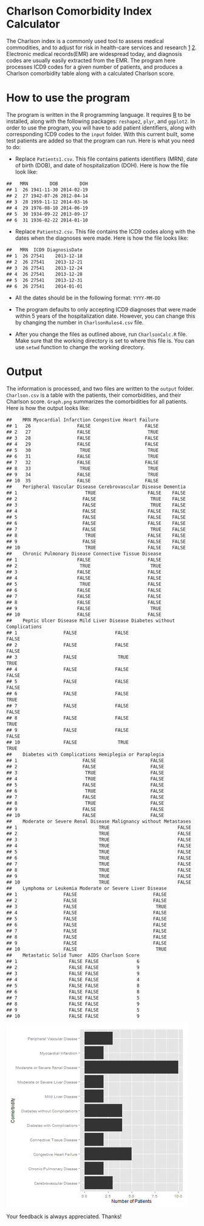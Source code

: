 Charlson Comorbidity Index Calculator
=====================================

The Charlson index is a commonly used tool to assess medical commodities, and to adjust for risk in health-care services and research [1][1] [2][2]. 
Electronic medical records(EMR) are widespread today, and diagnosis codes are usually easily extracted from the EMR.
The program here processes ICD9 codes for a given number of patients, and produces a Charlson comorbidity table along with a calculated Charlson score. 

# How to use the program
The program is written in the R programming language. It requires [R][3] to be installed, along with the following packages: `reshape2`, `plyr`, and `ggplot2`.
In order to use the program, you will have to add patient identifiers, along with corresponding ICD9 codes to the `input` folder. With this current built, some test patients are added so that the program can run. Here is what you need to do:

- Replace `Patients1.csv`. This file contains patients identifiers (MRN), date of birth (DOB), and date of hospitalization (DOH). Here is how the file look like: 

```
##   MRN        DOB        DOH
## 1  26 1941-11-30 2014-02-19
## 2  27 1942-07-26 2012-04-14
## 3  28 1959-11-12 2014-03-16
## 4  29 1976-08-10 2014-06-19
## 5  30 1934-09-22 2013-09-17
## 6  31 1936-02-22 2014-01-10
```


- Replace `Patients2.csv`. This file contains the ICD9 codes along with the dates when the diagnoses were made. Here is how the file looks like:

```
##   MRN  ICD9 DiagnosisDate
## 1  26 27541    2013-12-18
## 2  26 27541    2013-12-21
## 3  26 27541    2013-12-24
## 4  26 27541    2013-12-28
## 5  26 27541    2013-12-31
## 6  26 27541    2014-01-01
```


- All the dates should be in the following format: `YYYY-MM-DD`

- The program defaults to only accepting ICD9 diagnoses that were made within 5 years of the hospitalization date. However, you can change this by changing the number in `CharlsonRules4.csv` file.

- After you change the files as outlined above, run `CharlsonCalc.R` file. Make sure that the working directory is set to where this file is. You can use `setwd` function to change the working directory. 

# Output
The information is processed, and two files are written to the `output` folder. `Charlson.csv` is a table with the patients, their comorbidities, and their Charlson score. `Graph.png` summarizes the comorbidities for all patients. Here is how the output looks like:


```
##    MRN Myocardial Infarction Congestive Heart Failure
## 1   26                 FALSE                    FALSE
## 2   27                 FALSE                     TRUE
## 3   28                 FALSE                    FALSE
## 4   29                 FALSE                    FALSE
## 5   30                  TRUE                     TRUE
## 6   31                 FALSE                     TRUE
## 7   32                 FALSE                    FALSE
## 8   33                  TRUE                     TRUE
## 9   34                 FALSE                     TRUE
## 10  35                 FALSE                    FALSE
##    Peripheral Vascular Disease Cerebrovascular Disease Dementia
## 1                         TRUE                   FALSE    FALSE
## 2                        FALSE                    TRUE    FALSE
## 3                        FALSE                    TRUE    FALSE
## 4                        FALSE                   FALSE    FALSE
## 5                        FALSE                   FALSE    FALSE
## 6                        FALSE                   FALSE    FALSE
## 7                        FALSE                    TRUE    FALSE
## 8                         TRUE                   FALSE    FALSE
## 9                        FALSE                   FALSE    FALSE
## 10                        TRUE                   FALSE    FALSE
##    Chronic Pulmonary Disease Connective Tissue Disease
## 1                      FALSE                     FALSE
## 2                       TRUE                      TRUE
## 3                      FALSE                     FALSE
## 4                      FALSE                     FALSE
## 5                       TRUE                     FALSE
## 6                      FALSE                     FALSE
## 7                      FALSE                     FALSE
## 8                      FALSE                     FALSE
## 9                      FALSE                      TRUE
## 10                     FALSE                     FALSE
##    Peptic Ulcer Disease Mild Liver Disease Diabetes without Complications
## 1                 FALSE              FALSE                          FALSE
## 2                 FALSE              FALSE                          FALSE
## 3                 FALSE               TRUE                           TRUE
## 4                 FALSE              FALSE                          FALSE
## 5                 FALSE              FALSE                          FALSE
## 6                 FALSE              FALSE                           TRUE
## 7                 FALSE              FALSE                          FALSE
## 8                 FALSE              FALSE                           TRUE
## 9                 FALSE              FALSE                          FALSE
## 10                FALSE               TRUE                           TRUE
##    Diabetes with Complications Hemiplegia or Paraplegia
## 1                        FALSE                    FALSE
## 2                        FALSE                    FALSE
## 3                         TRUE                    FALSE
## 4                         TRUE                    FALSE
## 5                        FALSE                    FALSE
## 6                         TRUE                    FALSE
## 7                        FALSE                    FALSE
## 8                         TRUE                    FALSE
## 9                        FALSE                    FALSE
## 10                       FALSE                    FALSE
##    Moderate or Severe Renal Disease Malignancy without Metastases
## 1                              TRUE                         FALSE
## 2                              TRUE                         FALSE
## 3                              TRUE                         FALSE
## 4                              TRUE                         FALSE
## 5                              TRUE                         FALSE
## 6                              TRUE                         FALSE
## 7                              TRUE                         FALSE
## 8                              TRUE                         FALSE
## 9                              TRUE                         FALSE
## 10                             TRUE                         FALSE
##    Lymphoma or Leukemia Moderate or Severe Liver Disease
## 1                 FALSE                            FALSE
## 2                 FALSE                            FALSE
## 3                 FALSE                             TRUE
## 4                 FALSE                            FALSE
## 5                 FALSE                            FALSE
## 6                 FALSE                            FALSE
## 7                 FALSE                            FALSE
## 8                 FALSE                            FALSE
## 9                 FALSE                            FALSE
## 10                FALSE                             TRUE
##    Metastatic Solid Tumor  AIDS Charlson Score
## 1                   FALSE FALSE              6
## 2                   FALSE FALSE              9
## 3                   FALSE FALSE              9
## 4                   FALSE FALSE              4
## 5                   FALSE FALSE              8
## 6                   FALSE FALSE              8
## 7                   FALSE FALSE              5
## 8                   FALSE FALSE              9
## 9                   FALSE FALSE              5
## 10                  FALSE FALSE              9
```

![summary](output/Graph.png) 


Your feedback is always appreciated. Thanks!

[1]: http://www.ncbi.nlm.nih.gov/pubmed/12725876/
[2]: http://www.ncbi.nlm.nih.gov/pubmed/16015512/
[3]: http://www.r-project.org/
